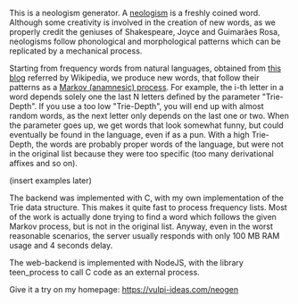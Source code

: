 This is a neologism generator. A [neologism](https://en.wikipedia.org/wiki/Neologism) is a freshly coined word. Although some creativity is involved in the creation of new words, as we properly credit the geniuses of Shakespeare, Joyce and Guimarães Rosa, neologisms follow phonological and morphological patterns which can be replicated by a mechanical process.

Starting from frequency words from natural languages, obtained from [this blog](https://invokeit.wordpress.com/frequency-word-lists/) referred by Wikipedia, we produce new words, that follow their patterns as a [Markov (anamnesic) process](https://en.wikipedia.org/wiki/Markov_chain). For example, the i-th letter in a word depends solely one the last N letters defined by the parameter "Trie-Depth". If you use a too low "Trie-Depth", you will end up with almost random words, as the next letter only depends on the last one or two. When the parameter goes up, we get words that look somewhat funny, but could eventually be found in the language, even if as a pun. With a high Trie-Depth, the words are probably proper words of the language, but were not in the original list because they were too specific (too many derivational affixes and so on).

(insert examples later)

The backend was implemented with C, with my own implementation of the Trie data structure. This makes it quite fast to process frequency lists. Most of the work is actually done trying to find a word which follows the given Markov process, but is not in the original list. Anyway, even in the worst reasonable scenarios, the server usually responds with only 100 MB RAM usage and 4 seconds delay.

The web-backend is implemented with NodeJS, with the library teen_process to call C code as an external process.

Give it a try on my homepage:
https://vulpi-ideas.com/neogen
